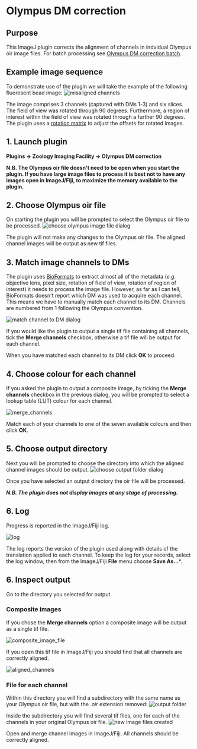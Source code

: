 # Olympus DM correction 

## Purpose
This ImageJ plugin corrects the alignment of channels in indvidual Olympus oir image files. For batch processing see [Olympus DM correction batch](https://github.com/WaylandM/dichroic-mirror-offsets/blob/master/docs/batch_plugin.md).

## Example image sequence
To demonstrate use of the plugin we will take the example of the following fluoresent bead image:
![misaligned channels](img/misaligned_channels.png)

The image comprises 3 channels (captured with DMs 1-3) and six slices. The field of view was rotated through 90 degrees. Furthermore, a region of interest within the field of view was rotated through a further 90 degrees. The plugin uses a [rotation matrix](https://en.wikipedia.org/wiki/Rotation_matrix) to adjust the offsets for rotated images.

## 1. Launch plugin
**Plugins -> Zoology Imaging Facility -> Olympus DM correction**

**N.B. The Olympus oir file doesn't need to be open when you start the plugin. If you have large image files to process it is best not to have any images open in ImageJ/Fiji, to maximize the memory available to the plugin.**

## 2. Choose Olympus oir file 
On starting the plugin you will be prompted to select the Olympus oir file to be processed.
![choose olympus image file dialog](img/choose_olympus_oir_file.png)

The plugin will not make any changes to the Olympus oir file. The aligned channel images will be output as new tif files.

## 3. Match image channels to DMs
The plugin uses [BioFormats](https://www.openmicroscopy.org/bio-formats/) to extract almost all of the metadata (*e.g.* objective lens, pixel size, rotation of field of view, rotation of region of interest) it needs to process the image file. However, as far as I can tell, BioFormats doesn't report which DM was used to acquire each channel. This means we have to manually match each channel to its DM. Channels are numbered from 1 following the Olympus convention.

![match channel to DM dialog](img/match_channel_to_DM.png)

If you would like the plugin to output a single tif file containing all channels, tick the **Merge channels** checkbox, otherwise a tif file will be output for each channel.

When you have matched each channel to its DM click **OK** to proceed.

## 4. Choose colour for each channel
If you asked the plugin to output a composite image, by ticking the **Merge channels** checkbox in the previous dialog, you will be prompted to select a lookup table (LUT) colour for each channel.

![merge_channels](img/merge_channels.png)

Match each of your channels to one of the seven available colours and then click **OK**.

## 5. Choose output directory
Next you will be prompted to choose the directory into which the aligned channel images should be output.
![choose output folder dialog](img/choose_output_folder.png)

Once you have selected an output directory the oir file will be processed.

***N.B. The plugin does not display images at any stage of processing.***

## 6. Log
Progress is reported in the ImageJ/Fiji log.

![log](img/log.png)

The log reports the version of the plugin used along with details of the translation applied to each channel. To keep the log for your records, select the log window, then from the ImageJ/Fiji **File** menu choose **Save As...***.

## 6. Inspect output
Go to the directory you selected for output. 
### Composite images
If you chose the **Merge channels** option a composite image will be output as a single tif file.

![composite_image_file](img/output_folder_merge.png)

If you open this tif file in ImageJ/Fiji you should find that all channels are correctly aligned.

![aligned_channels](img/aligned_channels.png)

### File for each channel
Within this directory you will find a subdirectory with the same name as your Olympus oir file, but with the *.oir* extension removed:
![output folder](img/output_folder.png)

Inside the subdirectory you will find several tif files, one for each of the channels in your original Olympus oir file.
![new image files created](img/files_created.png)

Open and merge channel images in ImageJ/Fiji. All channels should be correctly aligned.


